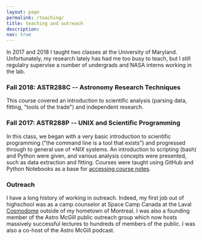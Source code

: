 ```yaml
---
layout: page
permalink: /teaching/
title: teaching and outreach
description: 
nav: true
---
```


In 2017 and 2018 I taught two classes at the University of Maryland. Unfortunately, my research lately has had me too busy to teach, but I still regulalry supervise a number of undergrads and NASA interns working in the lab.

### Fall 2018: ASTR288C -- Astronomy Research Techniques
This course covered an introduction to scientific analysis (parsing data, fitting, "tools of the trade") and independent research. 

### Fall 2017: ASTR288P -- UNIX and Scientific Programming
In this class, we began with a very basic introduction to scientific programming ("the command line is a tool that exists") and progressed through to general use of <I>\*NIX</I> systems. An introduction to scripting (bash) and Python were given, and various analysis concepts were presented, such as data extraction and fitting. Courses were taught using GitHub and Python Notebooks as a base for <a href="https://github.com/SeanCGriffin/astr288p_student" target="blank">accessing course notes</a>. 

### Outreach

I have a long history of working in outreach. Indeed, my first job out of highschool was as a camp counselor at Space Camp Canada at the Laval <a href="https://cosmodome.org/" target="blank">Cosmodome</a> outside of my hometown of Montreal. I was also a founding member of the Astro McGill public outreach group which now hosts massively successful lectures to hundreds of members of the public. I was also a co-host of the Astro McGill podcast.